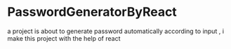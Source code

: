 # PasswordGeneratorByReact
a project is about to generate password automatically according to input , i make this project with the help of react 
